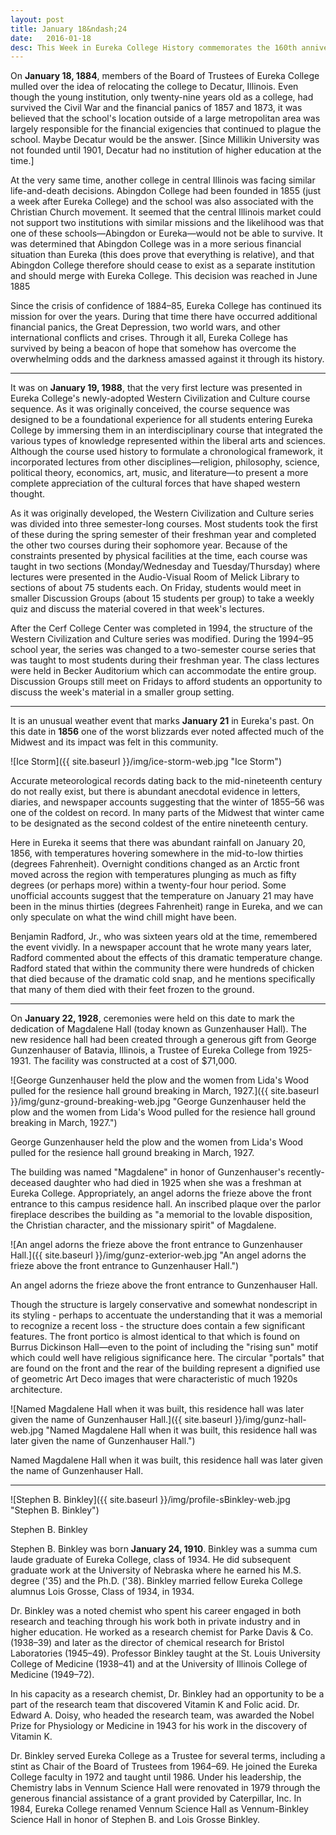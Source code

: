 ```yaml
---
layout: post
title: January 18&ndash;24
date:   2016-01-18
desc: This Week in Eureka College History commemorates the 160th anniversary of the founding of Eureka College on February 6, 1855, and is scheduled to run weekly through February 6, 2016.
---
```

On <strong>January 18, 1884</strong>, members of the Board of Trustees of Eureka College mulled over the idea of relocating the college to Decatur, Illinois. Even though the young institution, only twenty-nine years old as a college, had survived the Civil War and the financial panics of 1857 and 1873, it was believed that the school's location outside of a large metropolitan area was largely responsible for the financial exigencies that continued to plague the school. Maybe Decatur would be the answer. [Since Millikin University was not founded until 1901, Decatur had no institution of higher education at the time.]

At the very same time, another college in central Illinois was facing similar life-and-death decisions. Abingdon College had been founded in 1855 (just a week after Eureka College) and the school was also associated with the Christian Church movement. It seemed that the central Illinois market could not support two institutions with similar missions and the likelihood was that one of these schools&mdash;Abingdon or Eureka&mdash;would not be able to survive. It was determined that Abingdon College was in a more serious financial situation than Eureka (this does prove that everything is relative), and that Abingdon College therefore should cease to exist as a separate institution and should merge with Eureka College. This decision was reached in June 1885

Since the crisis of confidence of 1884&ndash;85, Eureka College has continued its mission for over the years. During that time there have occurred additional financial panics, the Great Depression, two world wars, and other international conflicts and crises. Through it all, Eureka College has survived by being a beacon of hope that somehow has overcome the overwhelming odds and the darkness amassed against it through its history.

<hr>

It was on <strong>January 19, 1988</strong>, that the very first lecture was presented in Eureka College's newly-adopted Western Civilization and Culture course sequence. As it was originally conceived, the course sequence was designed to be a foundational experience for all students entering Eureka College by immersing them in an interdisciplinary course that integrated the various types of knowledge represented within the liberal arts and sciences. Although the course used history to formulate a chronological framework, it incorporated lectures from other disciplines&mdash;religion, philosophy, science, political theory, economics, art, music, and literature&mdash;to present a more complete appreciation of the cultural forces that have shaped western thought.

As it was originally developed, the Western Civilization and Culture series was divided into three semester-long courses. Most students took the first of these during the spring semester of their freshman year and completed the other two courses during their sophomore year. Because of the constraints presented by physical facilities at the time, each course was taught in two sections (Monday/Wednesday and Tuesday/Thursday) where lectures were presented in the Audio-Visual Room of Melick Library to sections of about 75 students each. On Friday, students would meet in smaller Discussion Groups (about 15 students per group) to take a weekly quiz and discuss the material covered in that week's lectures.

After the Cerf College Center was completed in 1994, the structure of the Western Civilization and Culture series was modified. During the 1994&ndash;95 school year, the series was changed to a two-semester course series that was taught to most students during their freshman year. The class lectures were held in Becker Auditorium which can accommodate the entire group. Discussion Groups still meet on Fridays to afford students an opportunity to discuss the week's material in a smaller group setting.

<hr>

It is an unusual weather event that marks <strong>January 21</strong> in Eureka's past. On this date in <strong>1856</strong> one of the worst blizzards ever noted affected much of the Midwest and its impact was felt in this community.

![Ice Storm]({{ site.baseurl }}/img/ice-storm-web.jpg "Ice Storm")<p class="caption"></p>

Accurate meteorological records dating back to the mid-nineteenth century do not really exist, but there is abundant anecdotal evidence in letters, diaries, and newspaper accounts suggesting that the winter of 1855&ndash;56 was one of the coldest on record. In many parts of the Midwest that winter came to be designated as the second coldest of the entire nineteenth century.

Here in Eureka it seems that there was abundant rainfall on January 20, 1856, with temperatures hovering somewhere in the mid-to-low thirties (degrees Fahrenheit). Overnight conditions changed as an Arctic front moved across the region with temperatures plunging as much as fifty degrees (or perhaps more) within a twenty-four hour period. Some unofficial accounts suggest that the temperature on January 21 may have been in the minus thirties (degrees Fahrenheit) range in Eureka, and we can only speculate on what the wind chill might have been.

Benjamin Radford, Jr., who was sixteen years old at the time, remembered the event vividly. In a newspaper account that he wrote many years later, Radford commented about the effects of this dramatic temperature change. Radford stated that within the community there were hundreds of chicken that died because of the dramatic cold snap, and he mentions specifically that many of them died with their feet frozen to the ground.

<hr>

On <strong>January 22, 1928</strong>, ceremonies were held on this date to mark the dedication of Magdalene Hall (today known as Gunzenhauser Hall). The new residence hall had been created through a generous gift from George Gunzenhauser of Batavia, Illinois, a Trustee of Eureka College from 1925-1931. The facility was constructed at a cost of $71,000.

![George Gunzenhauser held the plow and the women from Lida's Wood pulled for the resience hall ground breaking in March, 1927.]({{ site.baseurl }}/img/gunz-ground-breaking-web.jpg "George Gunzenhauser held the plow and the women from Lida's Wood pulled for the resience hall ground breaking in March, 1927.")<p class="caption">George Gunzenhauser held the plow and the women from Lida's Wood pulled for the resience hall ground breaking in March, 1927.</p>

The building was named "Magdalene" in honor of Gunzenhauser's recently-deceased daughter who had died in 1925 when she was a freshman at Eureka College. Appropriately, an angel adorns the frieze above the front entrance to this campus residence hall. An inscribed plaque over the parlor fireplace describes the building as "a memorial to the lovable disposition, the Christian character, and the missionary spirit" of Magdalene.

![An angel adorns the frieze above the front entrance to Gunzenhauser Hall.]({{ site.baseurl }}/img/gunz-exterior-web.jpg "An angel adorns the frieze above the front entrance to Gunzenhauser Hall.")<p class="caption">An angel adorns the frieze above the front entrance to Gunzenhauser Hall.</p>

Though the structure is largely conservative and somewhat nondescript in its styling - perhaps to accentuate the understanding that it was a memorial to recognize a recent loss - the structure does contain a few significant features. The front portico is almost identical to that which is found on Burrus Dickinson Hall&mdash;even to the point of including the "rising sun" motif which could well have religious significance here. The circular "portals" that are found on the front and the rear of the building represent a dignified use of geometric Art Deco images that were characteristic of much 1920s architecture.

![Named Magdalene Hall when it was built, this residence hall was later given the name of Gunzenhauser Hall.]({{ site.baseurl }}/img/gunz-hall-web.jpg "Named Magdalene Hall when it was built, this residence hall was later given the name of Gunzenhauser Hall.")<p class="caption">Named Magdalene Hall when it was built, this residence hall was later given the name of Gunzenhauser Hall.</p>

<hr>

<article class="small-12 large-4 columns clearfix"> ![Stephen B. Binkley]({{ site.baseurl }}/img/profile-sBinkley-web.jpg "Stephen B. Binkley")<p class="caption">Stephen B. Binkley</p></article>

Stephen B. Binkley was born <strong>January 24, 1910</strong>. Binkley was a summa cum laude graduate of Eureka College, class of 1934. He did subsequent graduate work at the University of Nebraska where he earned his M.S. degree ('35) and the Ph.D. ('38). Binkley married fellow Eureka College alumnus Lois Grosse, Class of 1934, in 1934.

Dr. Binkley was a noted chemist who spent his career engaged in both research and teaching through his work both in private industry and in higher education. He worked as a research chemist for Parke Davis & Co. (1938&ndash;39) and later as the director of chemical research for Bristol Laboratories (1945&ndash;49). Professor Binkley taught at the St. Louis University College of Medicine (1938&ndash;41) and at the University of Illinois College of Medicine (1949&ndash;72).

In his capacity as a research chemist, Dr. Binkley had an opportunity to be a part of the research team that discovered Vitamin K and Folic acid. Dr. Edward A. Doisy, who headed the research team, was awarded the Nobel Prize for Physiology or Medicine in 1943 for his work in the discovery of Vitamin K.

Dr. Binkley served Eureka College as a Trustee for several terms, including a stint as Chair of the Board of Trustees from 1964&ndash;69. He joined the Eureka College faculty in 1972 and taught until 1986. Under his leadership, the Chemistry labs in Vennum Science Hall were renovated in 1979 through the generous financial assistance of a grant provided by Caterpillar, Inc. In 1984, Eureka College renamed Vennum Science Hall as Vennum-Binkley Science Hall in honor of Stephen B. and Lois Grosse Binkley.
